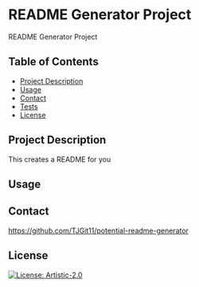 # README Generator Project
README Generator Project

## Table of Contents
- [Project Description](#project-description)
- [Usage](#usage)
- [Contact](#contributing)
- [Tests](#tests)
- [License](#license)

## Project Description
This creates a README for you

## Usage


## Contact
https://github.com/TJGit11/potential-readme-generator

## License
[![License: Artistic-2.0](https://img.shields.io/badge/License-Artistic_2.0-0298c3.svg)](https://opensource.org/licenses/Artistic-2.0)
